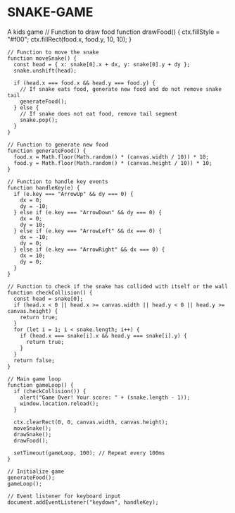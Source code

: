# SNAKE-GAME
A kids game
   // Function to draw food
    function drawFood() {
      ctx.fillStyle = "#f00";
      ctx.fillRect(food.x, food.y, 10, 10);
    }

    // Function to move the snake
    function moveSnake() {
      const head = { x: snake[0].x + dx, y: snake[0].y + dy };
      snake.unshift(head);

      if (head.x === food.x && head.y === food.y) {
        // If snake eats food, generate new food and do not remove snake tail
        generateFood();
      } else {
        // If snake does not eat food, remove tail segment
        snake.pop();
      }
    }

    // Function to generate new food
    function generateFood() {
      food.x = Math.floor(Math.random() * (canvas.width / 10)) * 10;
      food.y = Math.floor(Math.random() * (canvas.height / 10)) * 10;
    }

    // Function to handle key events
    function handleKey(e) {
      if (e.key === "ArrowUp" && dy === 0) {
        dx = 0;
        dy = -10;
      } else if (e.key === "ArrowDown" && dy === 0) {
        dx = 0;
        dy = 10;
      } else if (e.key === "ArrowLeft" && dx === 0) {
        dx = -10;
        dy = 0;
      } else if (e.key === "ArrowRight" && dx === 0) {
        dx = 10;
        dy = 0;
      }
    }

    // Function to check if the snake has collided with itself or the wall
    function checkCollision() {
      const head = snake[0];
      if (head.x < 0 || head.x >= canvas.width || head.y < 0 || head.y >= canvas.height) {
        return true;
      }
      for (let i = 1; i < snake.length; i++) {
        if (head.x === snake[i].x && head.y === snake[i].y) {
          return true;
        }
      }
      return false;
    }

    // Main game loop
    function gameLoop() {
      if (checkCollision()) {
        alert("Game Over! Your score: " + (snake.length - 1));
        window.location.reload();
      }

      ctx.clearRect(0, 0, canvas.width, canvas.height);
      moveSnake();
      drawSnake();
      drawFood();

      setTimeout(gameLoop, 100); // Repeat every 100ms
    }

    // Initialize game
    generateFood();
    gameLoop();

    // Event listener for keyboard input
    document.addEventListener("keydown", handleKey);
  </script>
</body>
</html>
